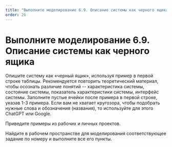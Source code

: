 ```yaml
---
title: "Выполните моделирование 6.9. Описание системы как черного ящика"
order: 26
---
```


# Выполните моделирование 6.9. Описание системы как черного ящика

Опишите систему как «черный ящик», используя пример в первой строке таблицы. Рекомендуется повторить теоретический материал, чтобы осознать различие понятий -- характеристика системы, состояние системы, показатель характеристики системы, интерфейс системы. Заполните пустые ячейки после примера в первой строке, указав 1-3 примера. Если вам не хватает кругозора, чтобы подобрать нужные слова и обозначения (названия), то используйте для этого ChatGPT или Google.

Приведите примеры из рабочих и личных проектов.

Найдите в рабочем пространстве для моделирования соответствующее задание по номеру и выполните все его пункты.

